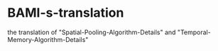 # BAMI-s-translation
the translation of "Spatial-Pooling-Algorithm-Details" and "Temporal-Memory-Algorithm-Details"
